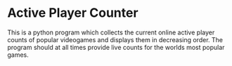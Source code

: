 # Active Player Counter


This is a python program which collects the current online active player counts of popular videogames and displays them in decreasing order.
The program should at all times provide live counts for the worlds most popular games. 
